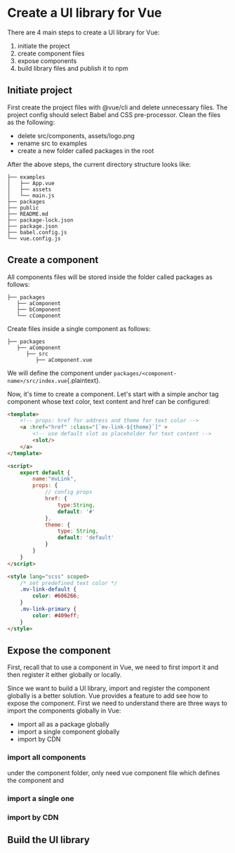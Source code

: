 # Create a UI library for Vue
There are 4 main steps to create a UI library for Vue:
1. initiate the project
2. create component files
3. expose components
4. build library files and publish it to npm


## Initiate project
First create the project files with @vue/cli and delete unnecessary files. The project config should select Babel and CSS pre-processor. Clean the files as the following:

- delete src/components, assets/logo.png
- rename src to examples
- create a new folder called packages in the root

After the above steps, the current directory structure looks like:

```plaintext
├── examples
│   ├── App.vue
│   ├── assets
│   └── main.js
├── packages
├── public
├── README.md
├── package-lock.json
├── package.json
├── babel.config.js
└── vue.config.js
```

## Create a component
All components files will be stored inside the folder called packages as follows:

```plaintext
├── packages
   ├── aComponent
   ├── bComponent
   └── cComponent
```
Create files inside a single component as follows:

```plaintext
├── packages
   ├── aComponent
      ├── src
         ├── aComponent.vue
```

We will define the component under `packages/<component-name>/src/index.vue`{.plaintext}.

Now, it's time to create a component. Let's start with a simple anchor tag component whose text color, text content and href can be configured:

``` html
<template>
    <!-- props: href for address and theme for text color --> 
    <a :href="href" :class="[`mv-link-${theme}`]" >
        <!-- use default slot as placeholder for text content -->
        <slot/>
    </a>
</template>

<script>
    export default { 
        name:"mvLink",
        props: {
            // config props
            href: {
                type:String,
                default: '#'
            },
            theme: {
                type: String,
                default: 'default'
            }
        }
    }
</script>

<style lang="scss" scoped>
    /* set predefined text color */
    .mv-link-default {
        color: #606266;
    }
    .mv-link-primary {
        color: #409eff;
    }
</style>
```

## Expose the component 
First, recall that to use a component in Vue, we need to first import it and then register it either globally or locally.


Since we want to build a UI library, import and register the component globally is a better solution. Vue provides a feature to add   see how to expose the component. First we need to understand there are three ways to import the components globally in Vue:
- import all as a package globally
- import a single component globally
- import by CDN

### import all components
under the component folder, only need vue component file which defines the component and  
### import a single one
### import by CDN

## Build the UI library